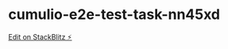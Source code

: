# cumulio-e2e-test-task-nn45xd

[Edit on StackBlitz ⚡️](https://stackblitz.com/edit/cumulio-e2e-test-task-nn45xd)